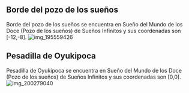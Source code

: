 ## Borde del pozo de los sueños
Borde del pozo de los sueños se encuentra en Sueño del Mundo de los Doce (Pozo de los sueños) de Sueños Infinitos y sus coordenadas son [-12,-8].
![img_195559426](https://media.discordapp.net/attachments/1115311447145193482/1115345201322545252/195559426.jpg)

## Pesadilla de Oyukipoca
Pesadilla de Oyukipoca se encuentra en Sueño del Mundo de los Doce (Pozo de los sueños) de Sueños Infinitos y sus coordenadas son [0,0].
![img_200279040](https://media.discordapp.net/attachments/1115311447145193482/1115346274653307001/200279040.jpg)